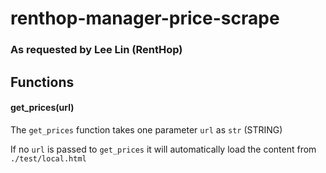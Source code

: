 # renthop-manager-price-scrape

### As requested by Lee Lin (RentHop)

## Functions 

#### get_prices(url) 

The `get_prices` function takes one parameter `url` as `str` (STRING)
     
If no `url` is passed to `get_prices` it will automatically load the content from `./test/local.html`
